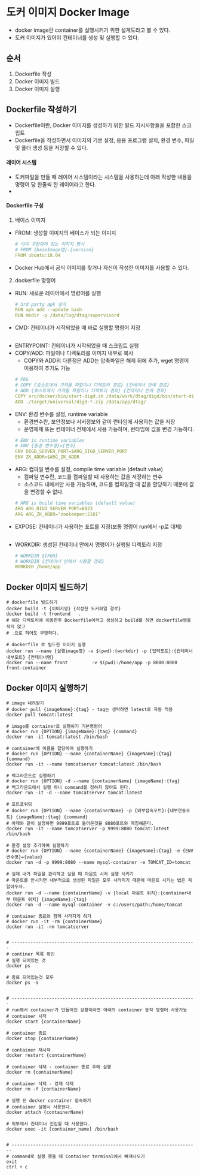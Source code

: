 # 도커 이미지 Docker Image
- docker image란 container를 실행시키기 위한 설계도라고 볼 수 있다.
- 도커 이미지가 있어야 컨테이너를 생성 및 실행할 수 있다.


## 순서
1. Dockerfile 작성
2. Docker 이미지 빌드
3. Docker 이미지 실행


## Dockerfile 작성하기
- Dockerfile이란, Docker 이미지를 생성하기 위한 빌드 지시사항들을 포함한 스크립트
- Dockerfile을 작성하면서 이미지의 기본 설정, 응용 프로그램 설치, 환경 변수, 파일 및 폴더 생성 등을 저장할 수 있다.

#### 레이어 시스템
- 도커파일을 만들 때 레이어 시스템이라는 시스템을 사용하는데 아래 작성한 내용을 명령어 당 한줄씩 한 레이어라고 한다.
- 

#### Dockerfile 구성
1. 베이스 이미지
- FROM: 생성할 이미지의 베이스가 되는 이미지
    ```yaml
    # 이미 구현되어 있는 이미지 명시
    # FROM {baseImage명}:{version}
    FROM ubuntu:18.04
    ```
- Docker Hub에서 공식 이미지를 찾거나 자신이 작성한 이미지를 사용할 수 있다.

2. dockerfile  명령어
- RUN: 새로운 레이어에서 명령어를 실행
    ```yaml
    # 3rd party apk 설치
    RUN apk add --update bash
    RUN mkdir -p /data/log/dtag/supervisord
    ```
- CMD: 컨테이너가 시작되었을 때 바로 실행할 명령어 지정
    ```yaml
    ```
- ENTRYPOINT: 컨테이너가 시작되었을 때 스크립트 실행
- COPY/ADD: 파일이나 디렉토리를 이미지 내부로 복사
    - COPY와 ADD의 다른점은 ADD는 압축파일은 해제 뒤에 추가, wget 명령어 이용하여 추가도 가능
    ```yaml
    # PKG
    # COPY {호스트에서 가져올 파일이나 디렉토리 경로} {컨테이너 안에 경로}
    # ADD {호스트에서 가져올 파일이나 디렉토리 경로} {컨테이너 안에 경로}
    COPY src/docker/bin/start-digd.sh /data/work/dtag/digd/bin/start-digd.sh
    ADD ./target/universal/digd-*.zip /data/app/dtag/
    ```
- ENV: 환경 변수를 설정, runtime variable
    - 환경변수란, 보안정보나 서버정보와 같이 런타임에 사용하는 값을 저장
    - 운영체제 또는 컨테이너 전체에서 사용 가능하며, 런타임에 값을 변경 가능하다.
    ```yaml
    # ENV is runtime variables
    # ENV {환경 변수명}={변수}
    ENV DIGD_SERVER_PORT=$ARG_DIGD_SERVER_PORT
    ENV ZK_ADDR=$ARG_ZK_ADDR
    ```
- ARG: 컴파일 변수를 설정, compile time variable (default value)
    - 컴파일 변수란, 코드를 컴파일할 때 사용하는 값을 저장하는 변수
    - 소스코드 내에서만 사용 가능하며, 코드를 컴파일할 때 값을 할당하기 때문에 값을 변경할 수 없다.
    ```yaml
    # ARG is build time variables (default value)
    ARG ARG_DIGD_SERVER_PORT=8023
    ARG ARG_ZK_ADDR="zookeeper:2181"
    ```
- EXPOSE: 컨테이너가 사용하는 포트를 지정(보통 명령어 run에서 -p로 대체)
    ```yaml
    ```
- WORKDIR: 생성된 컨테이너 안에서 명령어가 실행될 디렉토리 지정
    ```yaml
    # WORKDIR ${FOO}
    # WORKDIR {컨테이너 안에서 사용할 경로}
    WORKDIR /home/app
    ```

## Docker 이미지 빌드하기
```shell
# dockerfile 빌드하기 
docker build -t {이미지명} {작성한 도커파일 경로}
docker build -t frontend   .
# 해당 디렉토리에 이동한후 Dockerfile이라고 생성하고 build를 하면 dockerfile명을 적지 않고 
# .으로 적어도 무방하다.

# dockerfile 로 빌드한 이미지 실행 
docker run --name {실행image명} -v $(pwd):{workdir} -p {입력포트}:{컨테이너내부포트} {컨테이너명}
docker run --name front         -v $(pwd):/home/app -p 8080:8080  front-container
```



## Docker 이미지 실행하기
```shell
# image 내려받기 
# docker pull {imageName}:{tag} - tag는 생략하면 latest로 자동 적용
docker pull tomcat:latest

# image를 container로 실행하기 기본명령어 
# docker run {OPTION} {imageName}:{tag} {command} 
docker run -it tomcat:latest /bin/bash

# container에 이름을 할당하여 실행하기
# docker run {OPTION} --name {containerName} {imageName}:{tag} {command} 
docker run -it --name tomcatserver tomcat:latest /bin/bash

# 백그라운드로 실행하기 
# docker run {OPTION} -d --name {containerName} {imageName}:{tag}
# 백그라운드에서 실행 하니 command를 정하지 않아도 된다.
docker run -it -d --name tomcatserver tomcat:latest 

# 포트포워딩
# docker run {OPTION} --name {containerName} -p {외부접속포트}:{내부연동포트} {imageName}:{tag} {command}
# 아래와 같이 설정하면 9999포트로 들어온것을 8080포트와 매칭해준다. 
docker run -it --name tomcatserver -p 9999:8080 tomcat:latest /bin/bash

# 환경 설정 추가하여 실행하기
# docker run {OPTION} --name {containerName} {imageName}:{tag} -e {ENV변수명}={value}
docker run -d -p 9999:8080 --name mysql-container -e TOMCAT_ID=tomcat

# 실제 내가 파일을 관리하고 싶을 때 마운트 시켜 실행 시키기
# 마운트를 안시키면 내부적으로 생성된 파일은 모두 사라지기 때문에 마운트 시키는 법은 꼭 알아두자.
docker run -d --name {containerName} -v {local 마운트 위치}:{container내부 마운트 위치} {imageName}:{tag}
docker run -d --name mysql-container -v c:/users/path:/home/tomcat

# container 종료와 함께 사라지게 하기 
# docker run -it -rm {containerName}
docker run -it -rm tomcatserver


# ---------------------------------------------------------------------
# continer 목록 확인 
# 실행 되어있는 것 
docker ps 

# 종료 되어있는것 모두 
docker ps -a


# ---------------------------------------------------------------------
# run해서 container가 만들어진 상황이라면 아래의 container 동작 명령어 사용가능 
# container 시작
docker start {containerName}

# container 종료 
docker stop {containerName}

# container 재시작
docker restart {containerName}

# container 삭제 - container 종료 후에 실행 
docker rm {containerName}

# container 삭제 - 강제 삭제
docker rm -f {containerName}

# 실행 된 docker container 접속하기
# container 실행시 사용한다. 
docker attach {containerName}

# 외부에서 컨테이너 진입할 때 사용한다.
docker exec -it [container_name] /bin/bash


# ----------------------------------------------------------------------
# command로 실행 했을 때 Container terminal에서 빠져나오기 
exit
ctrl + c
```

